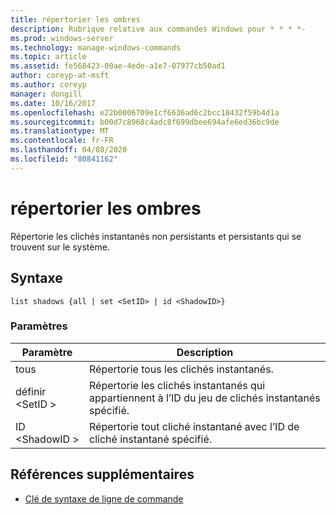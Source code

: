 ```yaml
---
title: répertorier les ombres
description: Rubrique relative aux commandes Windows pour * * * *-
ms.prod: windows-server
ms.technology: manage-windows-commands
ms.topic: article
ms.assetid: fe568423-00ae-4ede-a1e7-07977cb50ad1
author: coreyp-at-msft
ms.author: coreyp
manager: dongill
ms.date: 10/16/2017
ms.openlocfilehash: e22b0006709e1cf6636ad6c2bcc18432f59b4d1a
ms.sourcegitcommit: b00d7c8968c4adc8f699dbee694afe6ed36bc9de
ms.translationtype: MT
ms.contentlocale: fr-FR
ms.lasthandoff: 04/08/2020
ms.locfileid: "80841162"
---
```

# <a name="list-shadows"></a>répertorier les ombres



Répertorie les clichés instantanés non persistants et persistants qui se trouvent sur le système.

## <a name="syntax"></a>Syntaxe

```
list shadows {all | set <SetID> | id <ShadowID>}
```

### <a name="parameters"></a>Paramètres

|Paramètre|Description|
|---------|-----------|
|tous|Répertorie tous les clichés instantanés.|
|définir \<SetID >|Répertorie les clichés instantanés qui appartiennent à l’ID du jeu de clichés instantanés spécifié.|
|ID \<ShadowID >|Répertorie tout cliché instantané avec l’ID de cliché instantané spécifié.|

## <a name="additional-references"></a>Références supplémentaires

- [Clé de syntaxe de ligne de commande](command-line-syntax-key.md)